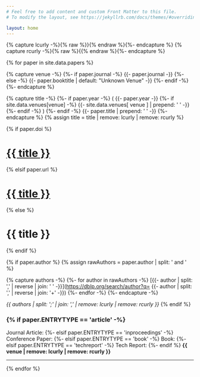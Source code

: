 ```yaml
---
# Feel free to add content and custom Front Matter to this file.
# To modify the layout, see https://jekyllrb.com/docs/themes/#overriding-theme-defaults

layout: home
---
```


{% capture lcurly -%}{% raw %}}{% endraw %}{%- endcapture %}
{% capture rcurly -%}{% raw %}{{% endraw %}{%- endcapture %}

{% for paper in site.data.papers %}

{% capture venue -%}
{%- if paper.journal -%}
{{- paper.journal -}}
{%- else -%}
{{- paper.booktitle | default: "Unknown Venue" -}}
{%- endif -%}
{%- endcapture %}

{% capture title -%}
	{%- if paper.year -%}
		( {{- paper.year -}}
		{%- if site.data.venues[venue] -%}
			{{- site.data.venues[ venue ] | prepend: ' ' -}}
		{%- endif -%}
		)
	{%- endif -%}
	{{- paper.title | prepend: ' ' -}}
{%- endcapture %}
{% assign title = title | remove: lcurly | remove: rcurly %}


{% if paper.doi %}
# [{{ title }}](https://doi.org/{{paper.doi}})
{% elsif paper.url %}
# [{{ title }}]({{paper.url}})
{% else %}
# {{ title }}
{% endif %}

{% if paper.author %}
{% assign rawAuthors = paper.author | split: ' and ' %}

{% capture authors -%}
{%- for author in rawAuthors -%}
[{{- author | split: ',' | reverse | join: ' ' -}}](https://dblp.org/search/author?q=
{{- author | split: ',' | reverse | join: '+' -}})
{%- endfor -%}
{%- endcapture -%}


*{{ authors | split: ';' | join: ',' | remove: lcurly | remove: rcurly }}*
{% endif %}

### {% if paper.ENTRYTYPE == 'article' -%}
Journal Article:
{%- elsif paper.ENTRYTYPE == 'inproceedings' -%}
Conference Paper:
{%- elsif paper.ENTRYTYPE == 'book' -%}
Book:
{%- elsif paper.ENTRYTYPE == 'techreport' -%}
Tech Report:
{%- endif %} **{{ venue | remove: lcurly | remove: rcurly }}**

---

{% endfor %}



